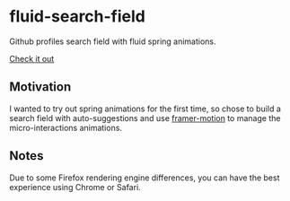 # fluid-search-field
Github profiles search field with fluid spring animations.

[Check it out](https://fluid-search-field.vercel.app/)

## Motivation

I wanted to try out spring animations for the first time, so chose to build a search field with auto-suggestions and use [framer-motion](https://www.framer.com/motion/) to manage the micro-interactions animations.

## Notes
Due to some Firefox rendering engine differences, you can have the best experience using Chrome or Safari.
